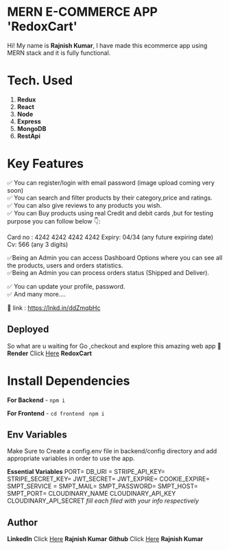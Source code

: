 # MERN E-COMMERCE APP 'RedoxCart'

Hi! My name is **Rajnish Kumar**, I have made this ecommerce app using MERN stack and it is fully functional.

# Tech. Used

1.  **Redux**
2.  **React**
3.  **Node**
4.  **Express** 
5.  **MongoDB**
6.  **RestApi**

# Key Features

✅ You can register/login with email password (image upload coming very soon) <br>
✅ You can search and filter products by their category,price and ratings.<br>
✅ You can also give reviews to any products you wish.<br>
✅ You can Buy products using real Credit and debit cards ,but for testing purpose you can follow below 👇:<br>

Card no : 4242 4242 4242 4242
Expiry: 04/34 (any future expiring date)
Cv: 566 (any 3 digits)<br>

✅Being an Admin you can access Dashboard Options where you can see all the products, users and orders statistics.<br>
✅Being an Admin you can process orders status (Shipped and Deliver).<br>

✅ You can update your profile, password.<br>
✅ And many more....<br>


🔗 link : https://lnkd.in/ddZmqbHc<br>

## Deployed
So what are u waiting for Go ,checkout and explore this amazing web app 🚀
**Render** Click [Here](https://redoxcart-mern-app.onrender.com/) **RedoxCart**


# Install Dependencies

**For Backend** - `npm i`

**For Frontend** - `cd frontend` ` npm i`

## Env Variables

Make Sure to Create a config.env file in backend/config directory and add appropriate variables in order to use the app.

**Essential Variables**
PORT=
DB_URI =
STRIPE_API_KEY=
STRIPE_SECRET_KEY=
JWT_SECRET=
JWT_EXPIRE=
COOKIE_EXPIRE=
SMPT_SERVICE =
SMPT_MAIL=
SMPT_PASSWORD=
SMPT_HOST=
SMPT_PORT=
CLOUDINARY_NAME
CLOUDINARY_API_KEY
CLOUDINARY_API_SECRET
_fill each filed with your info respectively_

## Author

**LinkedIn** Click [Here](https://www.linkedin.com/in/rajnish-kumar-redoxrj/) **Rajnish Kumar**
**Github** Click [Here](https://github.com/redoxrj) **Rajnish Kumar**